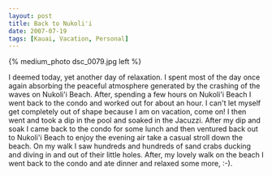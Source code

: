 ```yaml
---
layout: post
title: Back to Nukoli'i
date: 2007-07-19
tags: [Kauai, Vacation, Personal]
---
```

{% medium_photo dsc_0079.jpg left %}

I deemed today, yet another day of relaxation. I spent most of the day once
again absorbing the peaceful atmosphere generated by the crashing of the waves
on Nukoli'i Beach. After, spending a few hours on Nukoli'i Beach I went back to
the condo and worked out for about an hour. I can't let myself get completely
out of shape because I am on vacation, come on! I then went and took a dip in
the pool and soaked in the Jacuzzi. After my dip and soak I came back to the
condo for some lunch and then ventured back out to Nukoli'i Beach to enjoy the
evening air take a casual stroll down the beach. On my walk I saw hundreds and
hundreds of sand crabs ducking and diving in and out of their little holes.
After, my lovely walk on the beach I went back to the condo and ate dinner and
relaxed some more, :-).
